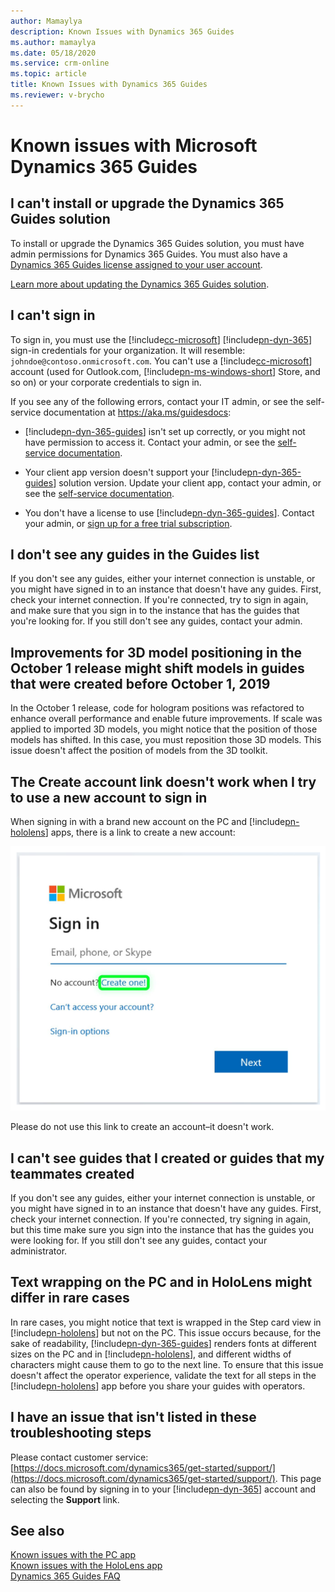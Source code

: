 ```yaml
---
author: Mamaylya
description: Known Issues with Dynamics 365 Guides
ms.author: mamaylya
ms.date: 05/18/2020
ms.service: crm-online
ms.topic: article
title: Known Issues with Dynamics 365 Guides
ms.reviewer: v-brycho
---
```


# Known issues with Microsoft Dynamics 365 Guides

## I can't install or upgrade the Dynamics 365 Guides solution

To install or upgrade the Dynamics 365 Guides solution, you must have admin permissions for Dynamics 365 Guides. You must also have a [Dynamics 365 Guides license assigned to your user account](add-users.md#assign-a-dynamics-365-guides-license-to-an-existing-user).

[Learn more about updating the Dynamics 365 Guides solution](upgrade.md).

## I can't sign in

To sign in, you must use the [!include[cc-microsoft](../includes/cc-microsoft.md)] [!include[pn-dyn-365](../includes/pn-dyn-365.md)] sign-in credentials for your organization. It will resemble: `johndoe@contoso.onmicrosoft.com`. You can't use a [!include[cc-microsoft](../includes/cc-microsoft.md)] account (used for Outlook.com, [!include[pn-ms-windows-short](../includes/pn-ms-windows-short.md)] Store, and so on) or your corporate credentials to sign in. 

If you see any of the following errors, contact your IT admin, or see the self-service documentation at <https://aka.ms/guidesdocs>:

- [!include[pn-dyn-365-guides](../includes/pn-dyn-365-guides.md)] isn't set up correctly, or you might not have permission to access it. Contact your admin, or see the [self-service documentation](https://aka.ms/guidesdocs).

- Your client app version doesn't support your [!include[pn-dyn-365-guides](../includes/pn-dyn-365-guides.md)] solution version. Update your client app, contact your admin, or see the [self-service documentation](https://aka.ms/guidesdocs).

- You don't have a license to use [!include[pn-dyn-365-guides](../includes/pn-dyn-365-guides.md)]. Contact your admin, or [sign up for a free trial subscription](setup.md).

## I don't see any guides in the Guides list

If you don't see any guides, either your internet connection is unstable, or you might have signed in to an instance that doesn't have any guides. First, check your internet connection. If you're connected, try to sign in again, and make sure that you sign in to the instance that has the guides that you're looking for. If you still don't see any guides, contact your admin.

## Improvements for 3D model positioning in the October 1 release might shift models in guides that were created before October 1, 2019

In the October 1 release, code for hologram positions was refactored to enhance overall performance and enable future improvements. If scale was applied to imported 3D models, you might notice that the position of those models has shifted. In this case, you must reposition those 3D models. This issue doesn't affect the position of models from the 3D toolkit.

## The Create account link doesn't work when I try to use a new account to sign in
When signing in with a brand new account on the PC and [!include[pn-hololens](../includes/pn-hololens.md)] apps, there is a link to create a new account:

![Sign-in screen](media/sign-in-screen.PNG "Sign-in screen")
 
Please do not use this link to create an account–it doesn't work.

## I can't see guides that I created or guides that my teammates created

If you don't see any guides, either your internet connection is unstable, or you might have signed in to an instance that doesn't have any guides. First, check your internet connection. If you're connected, try signing in again, but this time make sure you sign into the instance that has the guides you were looking for. If you still don't see any guides, contact your administrator.

## Text wrapping on the PC and in HoloLens might differ in rare cases

In rare cases, you might notice that text is wrapped in the Step card view in [!include[pn-hololens](../includes/pn-hololens.md)] but not on the PC. This issue occurs because, for the sake of readability, [!include[pn-dyn-365-guides](../includes/pn-dyn-365-guides.md)] renders fonts at different sizes on the PC and in [!include[pn-hololens](../includes/pn-hololens.md)], and different widths of characters might cause them to go to the next line. To ensure that this issue doesn't affect the operator experience, validate the text for all steps in the [!include[pn-hololens](../includes/pn-hololens.md)] app before you share your guides with operators.

## I have an issue that isn't listed in these troubleshooting steps

Please contact customer service: [https://docs.microsoft.com/dynamics365/get-started/support/](https://docs.microsoft.com/dynamics365/get-started/support/). This page can also be found by signing in to your [!include[pn-dyn-365](../includes/pn-dyn-365.md)] account and selecting the **Support** link.

## See also

[Known issues with the PC app](known-issues-pc-app.md)<br>
[Known issues with the HoloLens app](known-issues-hololens-app.md)<br>
[Dynamics 365 Guides FAQ](faq.md)

